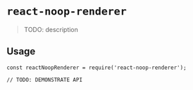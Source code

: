 # `react-noop-renderer`

> TODO: description

## Usage

```
const reactNoopRenderer = require('react-noop-renderer');

// TODO: DEMONSTRATE API
```
